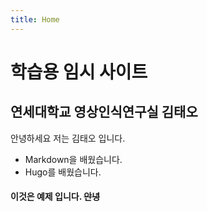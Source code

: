 ```yaml
---
title: Home
---
```


# 학습용 임시 사이트

## 연세대학교 영상인식연구실 김태오

안녕하세요 저는 김태오 입니다.

- Markdown을 배웠습니다.
- Hugo를 배웠습니다.

#### 이것은 **예제** 입니다. ~~안녕~~
